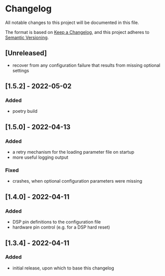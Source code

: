# Changelog
All notable changes to this project will be documented in this file.

The format is based on [Keep a Changelog](https://keepachangelog.com/en/1.0.0/),
and this project adheres to [Semantic Versioning](https://semver.org/spec/v2.0.0.html).

## [Unreleased]
- recover from any configuration failure that results from missing optional settings

## [1.5.2] - 2022-05-02
### Added
- poetry build
## [1.5.0] - 2022-04-13
### Added
- a retry mechanism for the loading parameter file on startup
- more useful logging output
### Fixed
- crashes, when optional configuration parameters were missing
## [1.4.0] - 2022-04-11
### Added
- DSP pin definitions to the configuration file
- hardware pin control (e.g. for a DSP hard reset)
## [1.3.4] - 2022-04-11
### Added
- initial release, upon which to base this changelog
